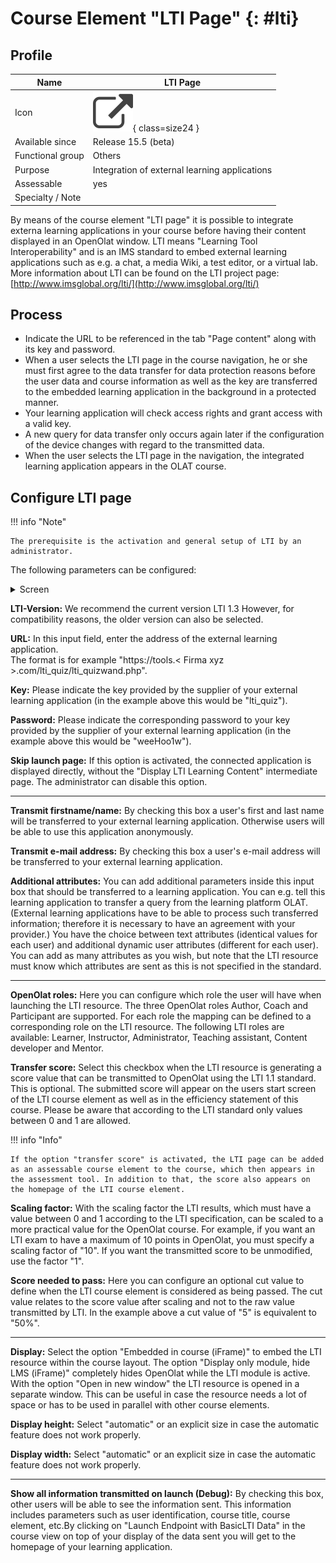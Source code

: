 # Course Element "LTI Page" {: #lti}


## Profile

Name | LTI Page
---------|----------
Icon | ![LTI Page Icon](assets/basiclti.png){ class=size24  }
Available since |  Release 15.5 (beta)
Functional group | Others
Purpose | Integration of external learning applications
Assessable | yes
Specialty / Note |



By means of the course element "LTI page" it is possible to integrate externa learning applications in your course before having their content displayed in an OpenOlat window. LTI means "Learning Tool Interoperability" and is an IMS standard to embed external learning applications such as e.g. a chat, a media Wiki, a test editor, or a virtual lab. More information about LTI can be found on the LTI project page: [http://www.imsglobal.org/lti/](http://www.imsglobal.org/lti/)

## Process

* Indicate the URL to be referenced in the tab "Page content" along with its key
and password.
* When a user selects the LTI page in the course navigation, he or she must first agree to the data transfer for data protection reasons before the user data and course information as well as the key are transferred to the embedded learning application in the background in a protected manner.
* Your learning application will check access rights and grant access with a valid key.
* A new query for data transfer only occurs again later if the configuration of the device changes with regard to the transmitted data.
* When the user selects the LTI page in the navigation, the integrated learning application appears in the OLAT course.


## Configure LTI page

!!! info "Note"

    The prerequisite is the activation and general setup of LTI by an administrator.


The following parameters can be configured:

<details>
    <summary>Screen</summary>
	<img src="../assets/course_element_lti_page_content_v1_de.png" />
</details>

**LTI-Version:** We recommend the current version LTI 1.3 However, for compatibility reasons, the older version can also be selected.

 **URL:** In this input field, enter the address of the external learning application. <br> The format is for example "https://tools.< Firma xyz >.com/lti_quiz/lti_quizwand.php".

 **Key:** Please indicate the key provided by the supplier of your external learning application (in the example above this would be "lti_quiz").

 **Password:** Please indicate the corresponding password to your key provided by the supplier of your external learning application (in the example above this would be "weeHoo1w").

 **Skip launch page:**  If this option is activated, the connected application is displayed directly, without the "Display LTI Learning Content" intermediate page. The administrator can disable this option.

* * *

 **Transmit firstname/name:** By checking this box a user's first and last name will be transferred to your external learning application. Otherwise users will be able to use this application anonymously.

 **Transmit e-mail address:** By checking this box a user's e-mail address will be transferred to your external learning application.

 **Additional attributes:** You can add additional parameters inside this input box that should be transferred to a learning application. You can e.g. tell this learning application to transfer a query from the learning platform OLAT. (External learning applications have to be able to process such transferred information; therefore it is necessary to have an agreement with your provider.) You have the choice between text attributes (identical values for each user) and additional dynamic user attributes (different for each user). You can add as many attributes as you wish, but note that the LTI resource must know which attributes are sent as this is not specified in the standard.

* * *

 **OpenOlat roles:** Here you can configure which role the user will have when launching the LTI resource. The three OpenOlat roles Author, Coach and Participant are supported. For each role the mapping can be defined to a corresponding role on the LTI resource. The following LTI roles are available: Learner, Instructor, Administrator, Teaching assistant, Content developer and Mentor.

 **Transfer score:** Select this checkbox when the LTI resource is generating a score value that can be transmitted to OpenOlat using the LTI 1.1 standard. This is optional. The submitted score will appear on the users start screen of the LTI course element as well as in the efficiency statement of this course. Please be aware that according to the LTI standard only values between 0 and 1 are allowed.

!!! info "Info"

    If the option "transfer score" is activated, the LTI page can be added as an assessable course element to the course, which then appears in the assessment tool. In addition to that, the score also appears on the homepage of the LTI course element.

 **Scaling factor:** With the scaling factor the LTI results, which must have a value between 0 and 1 according to the LTI specification, can be scaled to a more practical value for the OpenOlat course. For example, if you want an LTI exam to have a maximum of 10 points in OpenOlat, you must specify a scaling factor of "10". If you want the transmitted score to be unmodified, use the factor "1".

 **Score needed to pass:** Here you can configure an optional cut value to define when the LTI course element is considered as being passed. The cut value relates to the score value after scaling and not to the raw value transmitted by LTI. In the example above a cut value of "5" is equivalent to "50%".

* * *

 **Display:** Select the option "Embedded in course (iFrame)" to embed the LTI resource within the course layout. The option "Display only module, hide LMS (iFrame)" completely hides OpenOlat while the LTI module is active. With the option "Open in new window" the LTI resource is opened in a separate window. This can be useful in case the resource needs a lot of space or has to be used in parallel with other course elements.

 **Display height:** Select "automatic" or an explicit size in case the automatic feature does not work properly.

 **Display width:** Select "automatic" or an explicit size in case the automatic feature does not work properly.

* * *

 **Show all information transmitted on launch (Debug):** By checking this box, other users will be able to see the information sent. This information includes parameters such as user identification, course title, course element, etc.By clicking on "Launch Endpoint with BasicLTI Data" in the course view on top of your display of the data sent you will get to the homepage of your learning application.